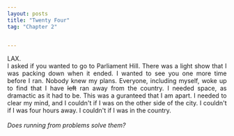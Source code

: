 ```yaml
---
layout: posts
title: "Twenty Four"
tag: "Chapter 2"


---
```

<style>
body {
text-align: justify}
</style>

LAX. 
<br>
I asked if you wanted to go to Parliament Hill. There was a light show that I was packing down when it ended. I wanted to see you one more time before I ran. Nobody knew my plans. Everyone, including myself, woke up to find that I have 
~~left~~
ran away from the country. I needed space, as dramactic as it had to be. This was a guranteed that I am apart. I needed to clear my mind, and I couldn't if I was on the other side of the city. I couldn't if I was four hours away. I couldn't if I was in the country.
<br>
<br>
*Does running from problems solve them?*